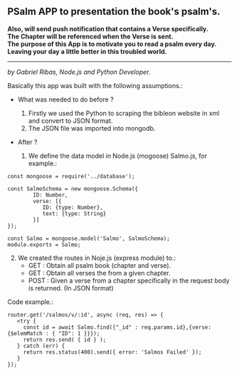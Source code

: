 ## PSalm APP to presentation the book's psalm's.<br /> 
**Also, will send push notification that contains a Verse specifically.**<br />
**The Chapter will be referenced when the Verse is sent.**<br />
**The purpose of this App is to motivate you to read a psalm every day. Leaving your day a little better in this troubled world.**

-------------------------------------------------------------------------------------------------------------------------------
*by Gabriel Ribas, Node.js and Python Developer.*

Basically this app was built with the following assumptions.:
- What was needed to do before ?
   1) Firstly we used the Python to scraping the bibleon website in xml and convert to JSON format.
   2) The JSON file was imported into mongodb.

- After ?
   1) We define the data model in Node.js (mogoose) Salmo.js, for example.:

```
const mongoose = require('../database');

const SalmoSchema = new mongoose.Schema({
        ID: Number,
        verse: [{
           ID: {type: Number},
           text: {type: String}
        }]
});

const Salmo = mongoose.model('Salmo', SalmoSchema);
module.exports = Salmo;
```

   2) We created the routes in Noje.js (express module) to.:
      - GET : Obtain all psalm book (chapter and verse).
      - GET : Obtain all verses the from a given chapter.
      - POST : Given a verse from a chapter specifically in the request body is returned. (In JSON format)

Code example.:
```
router.get('/salmos/v/:id', async (req, res) => {
   <try {
     const id = await Salmo.find({"_id" : req.params.id},{verse: {$elemMatch : { "ID": 1 }}});
     return res.send( { id } );
   } catch (err) {
     return res.status(400).send({ error: 'Salmos Failed' });
   }
});
```
 
